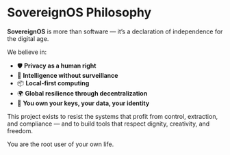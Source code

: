 # SovereignOS Philosophy

**SovereignOS** is more than software — it’s a declaration of independence for the digital age.

We believe in:

- 🛡️ **Privacy as a human right**
- 🧠 **Intelligence without surveillance**
- 📦 **Local-first computing**
- 🌍 **Global resilience through decentralization**
- 🔑 **You own your keys, your data, your identity**

This project exists to resist the systems that profit from control, extraction, and compliance — and to build tools that respect dignity, creativity, and freedom.

You are the root user of your own life.
